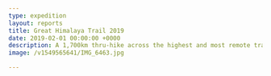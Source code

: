 ```yaml
---
type: expedition
layout: reports
title: Great Himalaya Trail 2019
date: 2019-02-01 00:00:00 +0000
description: A 1,700km thru-hike across the highest and most remote trails in Nepal
image: /v1549565641/IMG_6463.jpg

---
```

